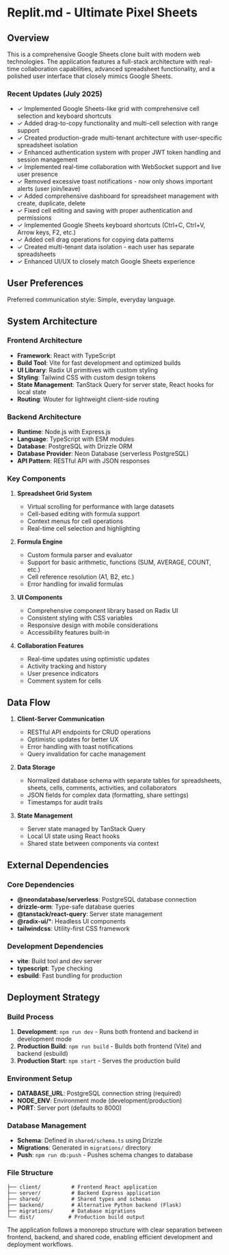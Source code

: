 # Replit.md - Ultimate Pixel Sheets

## Overview

This is a comprehensive Google Sheets clone built with modern web technologies. The application features a full-stack architecture with real-time collaboration capabilities, advanced spreadsheet functionality, and a polished user interface that closely mimics Google Sheets. 

### Recent Updates (July 2025)
- ✓ Implemented Google Sheets-like grid with comprehensive cell selection and keyboard shortcuts
- ✓ Added drag-to-copy functionality and multi-cell selection with range support
- ✓ Created production-grade multi-tenant architecture with user-specific spreadsheet isolation
- ✓ Enhanced authentication system with proper JWT token handling and session management
- ✓ Implemented real-time collaboration with WebSocket support and live user presence
- ✓ Removed excessive toast notifications - now only shows important alerts (user join/leave)
- ✓ Added comprehensive dashboard for spreadsheet management with create, duplicate, delete
- ✓ Fixed cell editing and saving with proper authentication and permissions
- ✓ Implemented Google Sheets keyboard shortcuts (Ctrl+C, Ctrl+V, Arrow keys, F2, etc.)
- ✓ Added cell drag operations for copying data patterns
- ✓ Created multi-tenant data isolation - each user has separate spreadsheets
- ✓ Enhanced UI/UX to closely match Google Sheets experience

## User Preferences

Preferred communication style: Simple, everyday language.

## System Architecture

### Frontend Architecture
- **Framework**: React with TypeScript
- **Build Tool**: Vite for fast development and optimized builds
- **UI Library**: Radix UI primitives with custom styling
- **Styling**: Tailwind CSS with custom design tokens
- **State Management**: TanStack Query for server state, React hooks for local state
- **Routing**: Wouter for lightweight client-side routing

### Backend Architecture
- **Runtime**: Node.js with Express.js
- **Language**: TypeScript with ESM modules
- **Database**: PostgreSQL with Drizzle ORM
- **Database Provider**: Neon Database (serverless PostgreSQL)
- **API Pattern**: RESTful API with JSON responses

### Key Components

1. **Spreadsheet Grid System**
   - Virtual scrolling for performance with large datasets
   - Cell-based editing with formula support
   - Context menus for cell operations
   - Real-time cell selection and highlighting

2. **Formula Engine**
   - Custom formula parser and evaluator
   - Support for basic arithmetic, functions (SUM, AVERAGE, COUNT, etc.)
   - Cell reference resolution (A1, B2, etc.)
   - Error handling for invalid formulas

3. **UI Components**
   - Comprehensive component library based on Radix UI
   - Consistent styling with CSS variables
   - Responsive design with mobile considerations
   - Accessibility features built-in

4. **Collaboration Features**
   - Real-time updates using optimistic updates
   - Activity tracking and history
   - User presence indicators
   - Comment system for cells

## Data Flow

1. **Client-Server Communication**
   - RESTful API endpoints for CRUD operations
   - Optimistic updates for better UX
   - Error handling with toast notifications
   - Query invalidation for cache management

2. **Data Storage**
   - Normalized database schema with separate tables for spreadsheets, sheets, cells, comments, activities, and collaborators
   - JSON fields for complex data (formatting, share settings)
   - Timestamps for audit trails

3. **State Management**
   - Server state managed by TanStack Query
   - Local UI state using React hooks
   - Shared state between components via context

## External Dependencies

### Core Dependencies
- **@neondatabase/serverless**: PostgreSQL database connection
- **drizzle-orm**: Type-safe database queries
- **@tanstack/react-query**: Server state management
- **@radix-ui/***: Headless UI components
- **tailwindcss**: Utility-first CSS framework

### Development Dependencies
- **vite**: Build tool and dev server
- **typescript**: Type checking
- **esbuild**: Fast bundling for production

## Deployment Strategy

### Build Process
1. **Development**: `npm run dev` - Runs both frontend and backend in development mode
2. **Production Build**: `npm run build` - Builds both frontend (Vite) and backend (esbuild)
3. **Production Start**: `npm start` - Serves the production build

### Environment Setup
- **DATABASE_URL**: PostgreSQL connection string (required)
- **NODE_ENV**: Environment mode (development/production)
- **PORT**: Server port (defaults to 8000)

### Database Management
- **Schema**: Defined in `shared/schema.ts` using Drizzle
- **Migrations**: Generated in `migrations/` directory
- **Push**: `npm run db:push` - Pushes schema changes to database

### File Structure
```
├── client/          # Frontend React application
├── server/          # Backend Express application
├── shared/          # Shared types and schemas
├── backend/         # Alternative Python backend (Flask)
├── migrations/      # Database migrations
└── dist/           # Production build output
```

The application follows a monorepo structure with clear separation between frontend, backend, and shared code, enabling efficient development and deployment workflows.